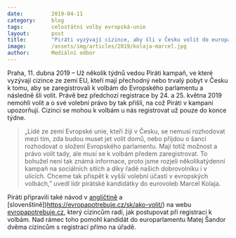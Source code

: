 ```yaml
---
date:         2019-04-11
category:     blog
tags:         celostátní volby evropská-unie
layout:       post
title:        "Piráti vyzývají cizince, aby šli v Česku volit do europarlamentu"
image:        /assets/img/articles/2019/kolaja-marcel.jpg
author:       Mediální odbor
---
```


Praha, 11. dubna 2019 – Už několik týdnů vedou Piráti kampaň, ve které vyzývají cizince ze zemí EU, kteří mají přechodný nebo trvalý pobyt v Česku k tomu, aby se zaregistrovali k volbám do Evropského parlamentu a následně šli volit. Právě bez předchozí registrace by 24. a 25. května 2019 nemohli volit a o své volební právo by tak přišli, na což Piráti v kampani upozorňují. Cizinci se mohou k volbám u nás registrovat už pouze do konce týdne.

> „Lidé ze zemí Evropské unie, kteří žijí v Česku, se nemusí rozhodovat mezi tím, zda budou muset jet volit domů, nebo přijdou o šanci rozhodovat o složení Evropského parlamentu. Mají totiž možnost a právo volit tady, ale musí se k volbám předem zaregistrovat. To bohužel není tak známá informace, proto jsme rozjeli několikatýdenní kampaň na sociálních sítích a díky řadě našich dobrovolníku i v ulicích. Chceme tak přispět k vyšší volební účasti v evropských volbách,” uvedl lídr pirátské kandidátky do eurovoleb Marcel Kolaja.

Piráti připravili také návod v [angličtině](https://evropapotrebuje.cz/en/how-to-vote/) a [slovenštině])https://evropapotrebuje.cz/sk/ako-volit/) na webu [evropapotrebuje.cz](https://evropapotrebuje.cz/), který cizincům radí, jak postupovat při registraci k volbám. Nad rámec toho pomohl kandidát do europarlamentu Matej Šandor dvěma cizincům s registrací přímo na úřadě.
